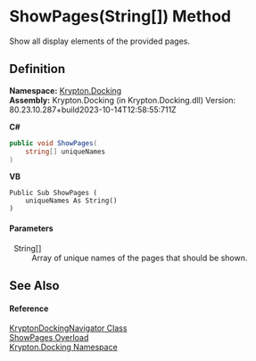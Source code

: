 # ShowPages(String[]) Method


Show all display elements of the provided pages.



## Definition
**Namespace:** <a href="98399376-cf41-9454-4b4d-4fab2ca20bc7.md">Krypton.Docking</a>  
**Assembly:** Krypton.Docking (in Krypton.Docking.dll) Version: 80.23.10.287+build2023-10-14T12:58:55:711Z

**C#**
``` C#
public void ShowPages(
	string[] uniqueNames
)
```
**VB**
``` VB
Public Sub ShowPages ( 
	uniqueNames As String()
)
```



#### Parameters
<dl><dt>  String[]</dt><dd>Array of unique names of the pages that should be shown.</dd></dl>

## See Also


#### Reference
<a href="6f08c251-cb6b-a0e4-cae2-119443dd287b.md">KryptonDockingNavigator Class</a>  
<a href="b47c692e-108e-9a7a-7c93-e9d00d155c2b.md">ShowPages Overload</a>  
<a href="98399376-cf41-9454-4b4d-4fab2ca20bc7.md">Krypton.Docking Namespace</a>  
